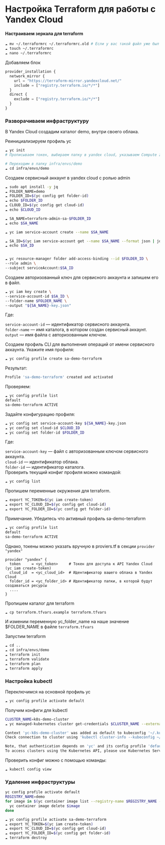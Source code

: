 # Настройка Terraform для работы с Yandex Cloud

#### Настраиваем зеркала для terraform
```bash
☁ mv ~/.terraformrc ~/.terraformrc.old # Если у вас такой файл уже был
☁ touch ~/.terraformrc
☁ nano ~/.terraformrc
```

Добавляем блок
```tf
provider_installation {
  network_mirror {
    url = "https://terraform-mirror.yandexcloud.net/"
    include = ["registry.terraform.io/*/*"]
  }
  direct {
    exclude = ["registry.terraform.io/*/*"]
  }
}

```
### Разворачиваем инфраструктуру

В Yandex Cloud создадим каталог demo, внутри своего облака.

Реинициализируем профиль yc
```bash
☁ yc init
# Прописываем токен, выбираем папку в yandex cloud, указываем Compute zone ru-central1-a
```

```bash
# Переходим в папку infra/envs/demo
☁ cd infra/envs/demo
```

Создаем сервисный аккаунт в yandex cloud с ролью admin

```bash
☁ sudo apt install -y jq
☁ FOLDER_NAME=demo
☁ FOLDER_ID=$(yc config get folder-id)
☁ echo $FOLDER_ID
☁ CLOUD_ID=$(yc config get cloud-id)
☁ echo $CLOUD_ID

☁ SA_NAME=terraform-admin-sa-$FOLDER_ID
☁ echo $SA_NAME

☁ yc iam service-account create --name $SA_NAME

☁ SA_ID=$(yc iam service-account get --name $SA_NAME --format json | jq .id -r)
☁ echo $SA_ID


☁ yc resource-manager folder add-access-binding --id $FOLDER_ID \
--role admin \
--subject serviceAccount:$SA_ID
```

Создаем авторизованный ключ для сервисного аккаунта и запишем его в файл.

```bash
☁ yc iam key create \
--service-account-id $SA_ID \
--folder-name $FOLDER_NAME \
--output "${SA_NAME}-key.json"
```

Где:

`service-account-id` — идентификатор сервисного аккаунта.  
`folder-name` — имя каталога, в котором создан сервисный аккаунт.  
`output` — имя файла с авторизованным ключом.


Создаем профиль CLI для выполнения операций от имени сервисного аккаунта. Укажите имя профиля:

```bash
☁ yc config profile create sa-demo-terraform
```
Результат:

```bash
Profile 'sa-demo-terraform' created and activated
```

Проверяем:
```bash
☁ yc config profile list                                                       
default
sa-demo-terraform ACTIVE
```

Задайте конфигурацию профиля:

```bash
☁ yc config set service-account-key ${SA_NAME}-key.json
☁ yc config set cloud-id $CLOUD_ID
☁ yc config set folder-id $FOLDER_ID
```
Где:

`service-account-key` — файл с авторизованным ключом сервисного аккаунта.  
`cloud-id` — идентификатор облака.  
`folder-id` — идентификатор каталога.  
Проверить текущий конфиг профиля можно командой:
```bash
☁ yc config list
```


Пропишем переменные окружения для terraform.
```bash
☁ export YC_TOKEN=$(yc iam create-token)
☁ export YC_CLOUD_ID=$(yc config get cloud-id)
☁ export YC_FOLDER_ID=$(yc config get folder-id)
```
Примечание. Убедитесь что активный профиль sa-demo-terraform
```bash
☁ yc config profile list
default
sa-demo-terraform ACTIVE
```
Однако, токены можно указать вручную в proviers.tf в секции `provider "yandex"`
```
provider "yandex" {
  token     = <yc_token>     # Токен для доступа к API Yandex Cloud (yc iam create-token)
  cloud_id  = <yc_cloud_id>  # Идентификатор вашего облака в Yandex Cloud
  folder_id = <yc_folder_id> # Идентификатор папки, в которой будут создаваться ресурсы
  ....
}
```
Пропишем каталог для terraform
```bash
☁ cp terraform.tfvars.example terraform.tfvars
```
И изменим переменную yc_folder_name на наше значение $FOLDER_NAME в файле `terraform.tfvars`

Запустим terraform
```bash
☁ cd ..
☁ cd infra/envs/demo
☁ terraform init
☁ terraform validate
☁ terraform plan
☁ terraform apply
```

### Настройка kubectl

Переключимся на основной профиль yc

```bash
☁ yc config profile activate default
```

Получим конфиги для kubectl
```bash
CLUSTER_NAME=k8s-demo-cluster 
☁ yc managed-kubernetes cluster get-credentials $CLUSTER_NAME --external --force

Context 'yc-k8s-demo-cluster' was added as default to kubeconfig '~/.kube//config'.
Check connection to cluster using 'kubectl cluster-info --kubeconfig ~/.kube/config'.

Note, that authentication depends on 'yc' and its config profile 'default'.
To access clusters using the Kubernetes API, please use Kubernetes Service Account.

```

Проверить конфиг можно с помощью команды:
```bash
☁ kubectl config view
```


### Удаление инфраструктуры

```bash
yc config profile activate default
REGISTRY_NAME=demo
for image in $(yc container image list --registry-name $REGISTRY_NAME --format json | jq -r '.[].id'); do
  yc container image delete $image
done
```

```bash
☁ yc config profile activate sa-demo-terraform
☁ export YC_TOKEN=$(yc iam create-token)
☁ export YC_CLOUD_ID=$(yc config get cloud-id)
☁ export YC_FOLDER_ID=$(yc config get folder-id)
☁ terraform destroy
```